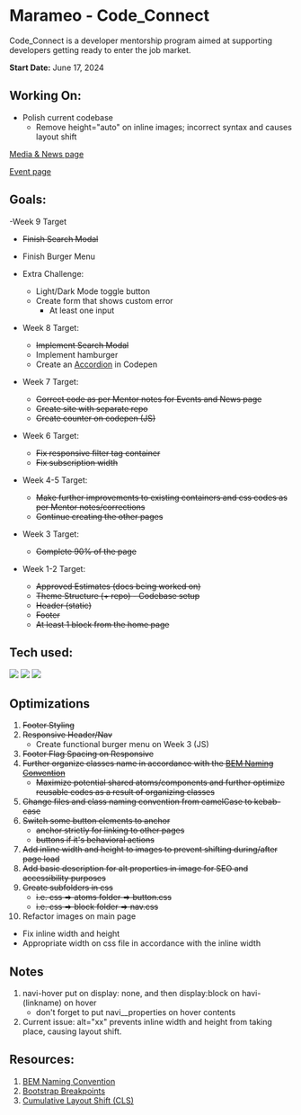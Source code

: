 # Marameo - Code_Connect

Code_Connect is a developer mentorship program aimed at supporting developers getting ready to enter the job market.

**Start Date:** June 17, 2024

## Working On:

- Polish current codebase
  - Remove height="auto" on inline images; incorrect syntax and causes layout shift

[Media & News page](https://marameo-codeconnect.netlify.app/blocks/news-resource-page)

[Event page](https://marameo-codeconnect.netlify.app/blocks/events-page)

## Goals:

-Week 9 Target

- <strike>Finish Search Modal</strike>
- Finish Burger Menu
- Extra Challenge:

  - Light/Dark Mode toggle button
  - Create form that shows custom error
    - At least one input

- Week 8 Target:

  - <strike>Implement Search Modal</strike>
  - Implement hamburger
  - Create an [Accordion](https://codepen.io/makenri/pen/QWXMNBN) in Codepen

- Week 7 Target:

  - <strike>Correct code as per Mentor notes for Events and News page</strike>
  - <strike>Create site with separate repo</strike>
  - <strike>Create counter on codepen (JS)</strike>

- Week 6 Target:

  - <strike>Fix responsive filter tag container</strike>
  - <strike>Fix subscription width</strike>

- Week 4-5 Target:

  - <strike>Make further improvements to existing containers and css codes as per Mentor notes/corrections</strike>
  - <strike>Continue creating the other pages</strike>

- Week 3 Target:

  - <strike>Complete 90% of the page</strike>

- Week 1-2 Target:
  - <strike>Approved Estimates (docs being worked on)</strike>
  - <strike>Theme Structure (+ repo) - Codebase setup</strike>
  - <strike>Header (static)</strike>
  - <strike>Footer</strike>
  - <strike>At least 1 block from the home page</strike>

## Tech used:

<img src="https://img.shields.io/badge/HTML5%20-%20?style=plastic&logo=html5&label=%E2%94%82&labelColor=rgba(15%2C%2066%2C%20110%2C%200.9)&color=rgba(20%2C%20132%2C%20167%2C%200.9)"> <img src="https://img.shields.io/badge/CSS3%20-%20?style=plastic&logo=css3&label=%E2%94%82&labelColor=rgba(15%2C%2066%2C%20110%2C%200.9)&color=rgba(20%2C%20132%2C%20167%2C%200.9)"/> <img src="https://img.shields.io/badge/JavaScript%20-%20?style=plastic&logo=javascript&label=%E2%94%82&labelColor=rgba(15%2C%2066%2C%20110%2C%200.9)&color=rgba(20%2C%20132%2C%20167%2C%200.9)"/>

## Optimizations

1. <strike>Footer Styling</strike>
2. <strike>Responsive Header/Nav</strike>
   - Create functional burger menu on Week 3 (JS)
3. <strike>Footer Flag Spacing on Responsive</strike>
4. <strike>Further organize classes name in accordance with the [BEM Naming Convention](https://getbem.com/naming/)</strike>
   - <strike>Maximize potential shared atoms/components and further optimize reusable codes as a result of organizing classes</strike>
5. <strike>Change files and class naming convention from camelCase to kebab-case</strike>
6. <strike>Switch some button elements to anchor</strike>
   - <strike>anchor strictly for linking to other pages</strike>
   - <strike>buttons if it's behavioral actions</strike>
7. <strike>Add inline width and height to images to prevent shifting during/after page load</strike>
8. <strike>Add basic description for alt properties in image for SEO and accessibility purposes</strike>
9. <strike>Create subfolders in css</strike>
   - <strike>i.e. css => atoms folder => button.css</strike>
   - <strike>i.e. css => block folder => nav.css</strike>
10. Refactor images on main page

- Fix inline width and height
- Appropriate width on css file in accordance with the inline width

## Notes

1. navi-hover put on display: none, and then display:block on havi-(linkname) on hover
   - don't forget to put navi\_\_properties on hover contents
2. Current issue: alt="xx" prevents inline width and height from taking place, causing layout shift.

## Resources:

1. [BEM Naming Convention](https://getbem.com/naming/)
2. [Bootstrap Breakpoints](https://getbootstrap.com/docs/5.0/layout/breakpoints/)
3. [Cumulative Layout Shift (CLS)](https://web.dev/articles/cls)
